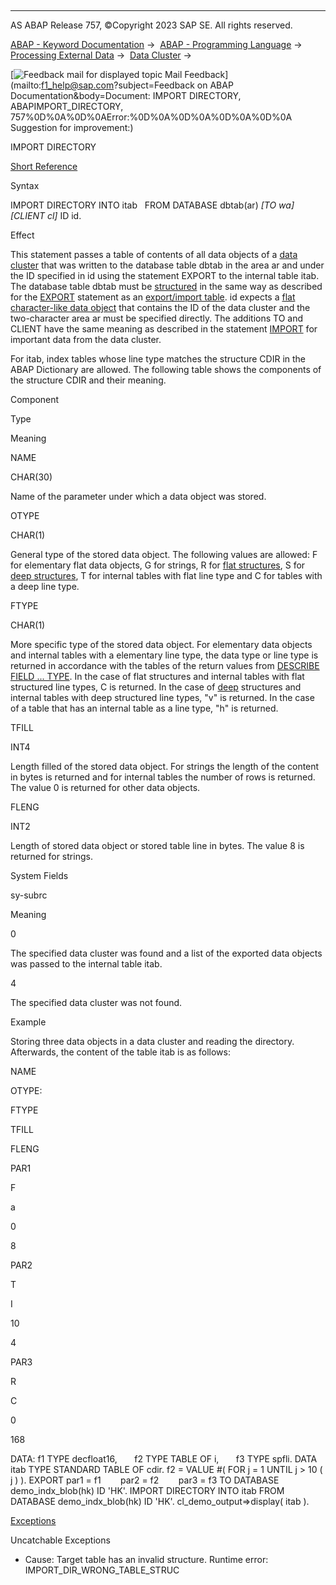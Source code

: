   

* * *

AS ABAP Release 757, ©Copyright 2023 SAP SE. All rights reserved.

[ABAP - Keyword Documentation](https://help.sap.com/doc/abapdocu_757_index_htm/7.57/en-US/abenabap.htm) →  [ABAP - Programming Language](https://help.sap.com/doc/abapdocu_757_index_htm/7.57/en-US/abenabap_reference.htm) →  [Processing External Data](https://help.sap.com/doc/abapdocu_757_index_htm/7.57/en-US/abenabap_language_external_data.htm) →  [Data Cluster](https://help.sap.com/doc/abapdocu_757_index_htm/7.57/en-US/abendata_cluster.htm) → 

 [![](Mail.gif?object=Mail.gif&sap-language=EN "Feedback mail for displayed topic") Mail Feedback](mailto:f1_help@sap.com?subject=Feedback on ABAP Documentation&body=Document: IMPORT DIRECTORY, ABAPIMPORT_DIRECTORY, 757%0D%0A%0D%0AError:%0D%0A%0D%0A%0D%0A%0D%0A
Suggestion for improvement:)

IMPORT DIRECTORY

[Short Reference](https://help.sap.com/doc/abapdocu_757_index_htm/7.57/en-US/abapimport_directory_shortref.htm)

Syntax

IMPORT DIRECTORY INTO itab
  FROM DATABASE dbtab(ar) *\[*TO wa*\]* *\[*CLIENT cl*\]* ID id.

Effect

This statement passes a table of contents of all data objects of a [data cluster](https://help.sap.com/doc/abapdocu_757_index_htm/7.57/en-US/abendata_cluster_glosry.htm "Glossary Entry") that was written to the database table dbtab in the area ar and under the ID specified in id using the statement EXPORT to the internal table itab. The database table dbtab must be [structured](https://help.sap.com/doc/abapdocu_757_index_htm/7.57/en-US/abenexport_data_cluster_indx.htm) in the same way as described for the [EXPORT](https://help.sap.com/doc/abapdocu_757_index_htm/7.57/en-US/abapexport_data_cluster_medium.htm) statement as an [export/import table](https://help.sap.com/doc/abapdocu_757_index_htm/7.57/en-US/abenexport_import_table_glosry.htm "Glossary Entry"). id expects a [flat](https://help.sap.com/doc/abapdocu_757_index_htm/7.57/en-US/abenflat_glosry.htm "Glossary Entry") [character-like data object](https://help.sap.com/doc/abapdocu_757_index_htm/7.57/en-US/abencharlike_data_object_glosry.htm "Glossary Entry") that contains the ID of the data cluster and the two-character area ar must be specified directly. The additions TO and CLIENT have the same meaning as described in the statement [IMPORT](https://help.sap.com/doc/abapdocu_757_index_htm/7.57/en-US/abapimport_medium.htm) for important data from the data cluster.

For itab, index tables whose line type matches the structure CDIR in the ABAP Dictionary are allowed. The following table shows the components of the structure CDIR and their meaning.

Component

Type

Meaning

NAME

CHAR(30)

Name of the parameter under which a data object was stored.

OTYPE

CHAR(1)

General type of the stored data object. The following values are allowed: F for elementary flat data objects, G for strings, R for [flat structures](https://help.sap.com/doc/abapdocu_757_index_htm/7.57/en-US/abenflat_structure_glosry.htm "Glossary Entry"), S for [deep structures](https://help.sap.com/doc/abapdocu_757_index_htm/7.57/en-US/abendeep_structure_glosry.htm "Glossary Entry"), T for internal tables with flat line type and C for tables with a deep line type.

FTYPE

CHAR(1)

More specific type of the stored data object. For elementary data objects and internal tables with a elementary line type, the data type or line type is returned in accordance with the tables of the return values from [DESCRIBE FIELD ... TYPE](https://help.sap.com/doc/abapdocu_757_index_htm/7.57/en-US/abapdescribe_field.htm). In the case of flat structures and internal tables with flat structured line types, C is returned. In the case of [deep](https://help.sap.com/doc/abapdocu_757_index_htm/7.57/en-US/abendeep_glosry.htm "Glossary Entry") structures and internal tables with deep structured line types, "v" is returned. In the case of a table that has an internal table as a line type, "h" is returned.

TFILL

INT4

Length filled of the stored data object. For strings the length of the content in bytes is returned and for internal tables the number of rows is returned. The value 0 is returned for other data objects.

FLENG

INT2

Length of stored data object or stored table line in bytes. The value 8 is returned for strings.

System Fields

sy-subrc

Meaning

0

The specified data cluster was found and a list of the exported data objects was passed to the internal table itab.

4

The specified data cluster was not found.

Example

Storing three data objects in a data cluster and reading the directory. Afterwards, the content of the table itab is as follows:

NAME

OTYPE:

FTYPE

TFILL

FLENG

PAR1

F

a

0

8

PAR2

T

I

10

4

PAR3

R

C

0

168

DATA: f1 TYPE decfloat16,
      f2 TYPE TABLE OF i,
      f3 TYPE spfli.
DATA itab TYPE STANDARD TABLE OF cdir.
f2 = VALUE #( FOR j = 1 UNTIL j > 10 ( j ) ).
EXPORT par1 = f1
       par2 = f2
       par3 = f3 TO DATABASE demo\_indx\_blob(hk) ID 'HK'.
IMPORT DIRECTORY INTO itab FROM DATABASE demo\_indx\_blob(hk) ID 'HK'.
cl\_demo\_output=>display( itab ).

[Exceptions](https://help.sap.com/doc/abapdocu_757_index_htm/7.57/en-US/abenabap_language_exceptions.htm)

Uncatchable Exceptions

-   Cause: Target table has an invalid structure.
    Runtime error: IMPORT\_DIR\_WRONG\_TABLE\_STRUC